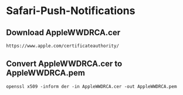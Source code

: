 Safari-Push-Notifications
=========================

## Download AppleWWDRCA.cer

```
https://www.apple.com/certificateauthority/
```
## Convert AppleWWDRCA.cer to AppleWWDRCA.pem

```
openssl x509 -inform der -in AppleWWDRCA.cer -out AppleWWDRCA.pem
```